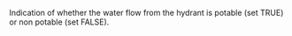Indication of whether the water flow from the hydrant is potable (set TRUE) or non potable (set FALSE).